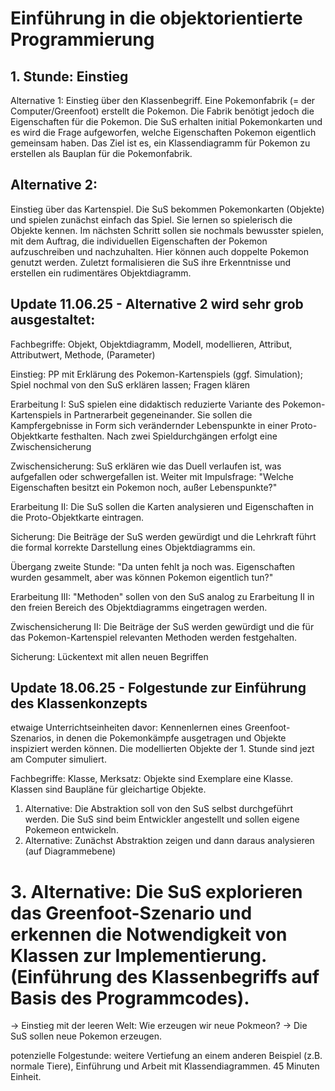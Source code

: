 # Einführung in die objektorientierte Programmierung

## 1.	Stunde: Einstieg
Alternative 1: 
Einstieg über den Klassenbegriff. Eine Pokemonfabrik (= der Computer/Greenfoot) erstellt die Pokemon. Die Fabrik benötigt jedoch die Eigenschaften für die Pokemon. Die SuS erhalten initial Pokemonkarten und es wird die Frage aufgeworfen, welche Eigenschaften Pokemon eigentlich gemeinsam haben. Das Ziel ist es, ein Klassendiagramm für Pokemon zu erstellen als Bauplan für die Pokemonfabrik. 


## Alternative 2: 
Einstieg über das Kartenspiel. Die SuS bekommen Pokemonkarten (Objekte) und spielen zunächst einfach das Spiel. Sie lernen so spielerisch die Objekte kennen. Im nächsten Schritt sollen sie nochmals bewusster spielen, mit dem Auftrag, die individuellen Eigenschaften der Pokemon aufzuschreiben und nachzuhalten. Hier können auch doppelte Pokemon genutzt werden. Zuletzt formalisieren die SuS ihre Erkenntnisse und erstellen ein rudimentäres Objektdiagramm. 


## Update 11.06.25 - Alternative 2 wird sehr grob ausgestaltet: 

Fachbegriffe: Objekt, Objektdiagramm, Modell, modellieren, Attribut, Attributwert, Methode, (Parameter) 

Einstieg: PP mit Erklärung des Pokemon-Kartenspiels (ggf. Simulation); Spiel nochmal von den SuS erklären lassen; Fragen klären 

Erarbeitung I: SuS spielen eine didaktisch reduzierte Variante des Pokemon-Kartenspiels in Partnerarbeit gegeneinander. Sie sollen die Kampfergebnisse in Form sich verändernder Lebenspunkte in einer Proto-Objektkarte festhalten. Nach zwei Spieldurchgängen erfolgt eine Zwischensicherung

Zwischensicherung: SuS erklären wie das Duell verlaufen ist, was aufgefallen oder schwergefallen ist. Weiter mit Impulsfrage: "Welche Eigenschaften besitzt ein Pokemon noch, außer Lebenspunkte?"

Erarbeitung II: Die SuS sollen die Karten analysieren und Eigenschaften in die Proto-Objektkarte eintragen. 

Sicherung: Die Beiträge der SuS werden gewürdigt und die Lehrkraft führt die formal korrekte Darstellung eines Objektdiagramms ein. 

Übergang zweite Stunde: "Da unten fehlt ja noch was. Eigenschaften wurden gesammelt, aber was können Pokemon eigentlich tun?"

Erarbeitung III: "Methoden" sollen von den SuS analog zu Erarbeitung II in den freien Bereich des Objektdiagramms eingetragen werden. 

Zwischensicherung II: Die Beiträge der SuS werden gewürdigt und die für das Pokemon-Kartenspiel relevanten Methoden werden festgehalten.

Sicherung: Lückentext mit allen neuen Begriffen


## Update 18.06.25 - Folgestunde zur Einführung des Klassenkonzepts

etwaige Unterrichtseinheiten davor: Kennenlernen eines Greenfoot-Szenarios, in denen die Pokemonkämpfe ausgetragen und Objekte inspiziert werden können. Die modellierten Objekte der 1. Stunde sind jezt am Computer simuliert.

Fachbegriffe: Klasse, Merksatz: Objekte sind Exemplare eine Klasse. Klassen sind Baupläne für gleichartige Objekte.

1. Alternative: Die Abstraktion soll von den SuS selbst durchgeführt werden. Die SuS sind beim Entwickler angestellt und sollen eigene Pokemeon entwickeln.
2. Alternative: Zunächst Abstraktion zeigen und dann daraus analysieren (auf Diagrammebene)
# 3. Alternative: Die SuS explorieren das Greenfoot-Szenario und erkennen die Notwendigkeit von Klassen zur Implementierung.(Einführung des Klassenbegriffs auf Basis des Programmcodes). 
-> Einstieg mit der leeren Welt: Wie erzeugen wir neue Pokmeon?
-> Die SuS sollen neue Pokemon erzeugen. 

potenzielle Folgestunde: weitere Vertiefung an einem anderen Beispiel (z.B. normale Tiere), Einführung und Arbeit mit Klassendiagrammen. 45 Minuten Einheit. 


